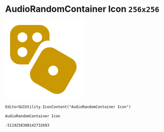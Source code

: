 # AudioRandomContainer Icon `256x256`
<img src="/img/AudioRandomContainer%20Icon.png" width=256 height=256>

``` CSharp
EditorGUIUtility.IconContent("AudioRandomContainer Icon")
```
```
AudioRandomContainer Icon
```
```
-5119258380142732693
```
